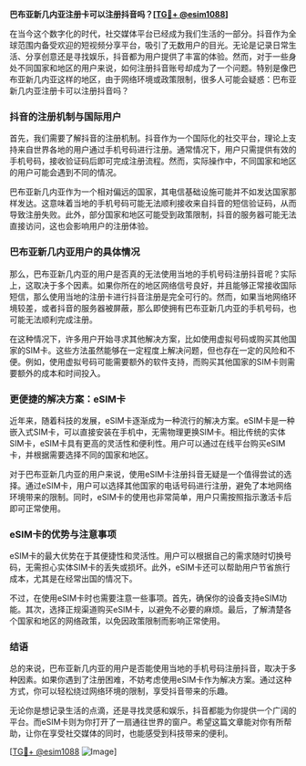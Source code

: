 **巴布亚新几内亚注册卡可以注册抖音吗？[[TG💪+ @esim1088](https://t.me/s/esim1088)]**

在当今这个数字化的时代，社交媒体平台已经成为我们生活的一部分。抖音作为全球范围内备受欢迎的短视频分享平台，吸引了无数用户的目光。无论是记录日常生活、分享创意还是寻找娱乐，抖音都为用户提供了丰富的体验。然而，对于一些身处不同国家和地区的用户来说，如何注册抖音账号却成为了一个问题。特别是像巴布亚新几内亚这样的地区，由于网络环境或政策限制，很多人可能会疑惑：巴布亚新几内亚注册卡可以注册抖音吗？

### 抖音的注册机制与国际用户

首先，我们需要了解抖音的注册机制。抖音作为一个国际化的社交平台，理论上支持来自世界各地的用户通过手机号码进行注册。通常情况下，用户只需提供有效的手机号码，接收验证码后即可完成注册流程。然而，实际操作中，不同国家和地区的用户可能会遇到不同的情况。

巴布亚新几内亚作为一个相对偏远的国家，其电信基础设施可能并不如发达国家那样发达。这意味着当地的手机号码可能无法顺利接收来自抖音的短信验证码，从而导致注册失败。此外，部分国家和地区可能受到政策限制，抖音的服务器可能无法直接访问，这也会影响用户的注册体验。

### 巴布亚新几内亚用户的具体情况

那么，巴布亚新几内亚的用户是否真的无法使用当地的手机号码注册抖音呢？实际上，这取决于多个因素。如果你所在的地区网络信号良好，并且能够正常接收国际短信，那么使用当地的注册卡进行抖音注册是完全可行的。然而，如果当地网络环境较差，或者抖音的服务器被屏蔽，那么即使拥有巴布亚新几内亚的手机号码，也可能无法顺利完成注册。

在这种情况下，许多用户开始寻求其他解决方案，比如使用虚拟号码或购买其他国家的SIM卡。这些方法虽然能够在一定程度上解决问题，但也存在一定的风险和不便。例如，使用虚拟号码可能需要额外的软件支持，而购买其他国家的SIM卡则需要额外的成本和时间投入。

### 更便捷的解决方案：eSIM卡

近年来，随着科技的发展，eSIM卡逐渐成为一种流行的解决方案。eSIM卡是一种嵌入式SIM卡，可以直接安装在手机中，无需物理更换SIM卡。相比传统的实体SIM卡，eSIM卡具有更高的灵活性和便利性。用户可以通过在线平台购买eSIM卡，并根据需要选择不同的国家和地区。

对于巴布亚新几内亚的用户来说，使用eSIM卡注册抖音无疑是一个值得尝试的选择。通过eSIM卡，用户可以选择其他国家的电话号码进行注册，避免了本地网络环境带来的限制。同时，eSIM卡的使用也非常简单，用户只需按照指示激活卡后即可正常使用。

### eSIM卡的优势与注意事项

eSIM卡的最大优势在于其便捷性和灵活性。用户可以根据自己的需求随时切换号码，无需担心实体SIM卡的丢失或损坏。此外，eSIM卡还可以帮助用户节省旅行成本，尤其是在经常出国的情况下。

不过，在使用eSIM卡时也需要注意一些事项。首先，确保你的设备支持eSIM功能。其次，选择正规渠道购买eSIM卡，以避免不必要的麻烦。最后，了解清楚各个国家和地区的网络政策，以免因政策限制而影响正常使用。

### 结语

总的来说，巴布亚新几内亚的用户是否能使用当地的手机号码注册抖音，取决于多种因素。如果你遇到了注册困难，不妨考虑使用eSIM卡作为解决方案。通过这种方式，你可以轻松绕过网络环境的限制，享受抖音带来的乐趣。

无论你是想记录生活的点滴，还是寻找灵感和娱乐，抖音都能为你提供一个广阔的平台。而eSIM卡则为你打开了一扇通往世界的窗户。希望这篇文章能对你有所帮助，让你在享受社交媒体的同时，也能感受到科技带来的便利。

[[TG💪+ @esim1088](https://t.me/s/esim1088) ![Image](https://i.postimg.cc/4NQfJmqS/Snipaste-2025-05-13-00-14-12.png)]
